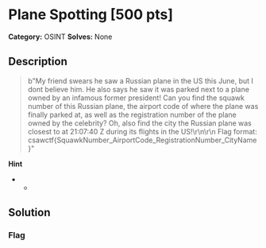 # Plane Spotting [500 pts]

**Category:** OSINT
**Solves:** None

## Description
>b"My friend swears he saw a Russian plane in the US this June, but I dont believe him. He also says he saw it was parked next to a plane owned by an infamous former president! Can you find the squawk number of this Russian plane, the airport code of where the plane was finally parked at, as well as the registration number of the plane owned by the celebrity? Oh, also find the city the Russian plane was closest to at 21:07:40 Z during its flights in the US!\r\n\r\n Flag format: csawctf{SquawkNumber_AirportCode_RegistrationNumber_CityName}"

**Hint**
* -

## Solution

### Flag

